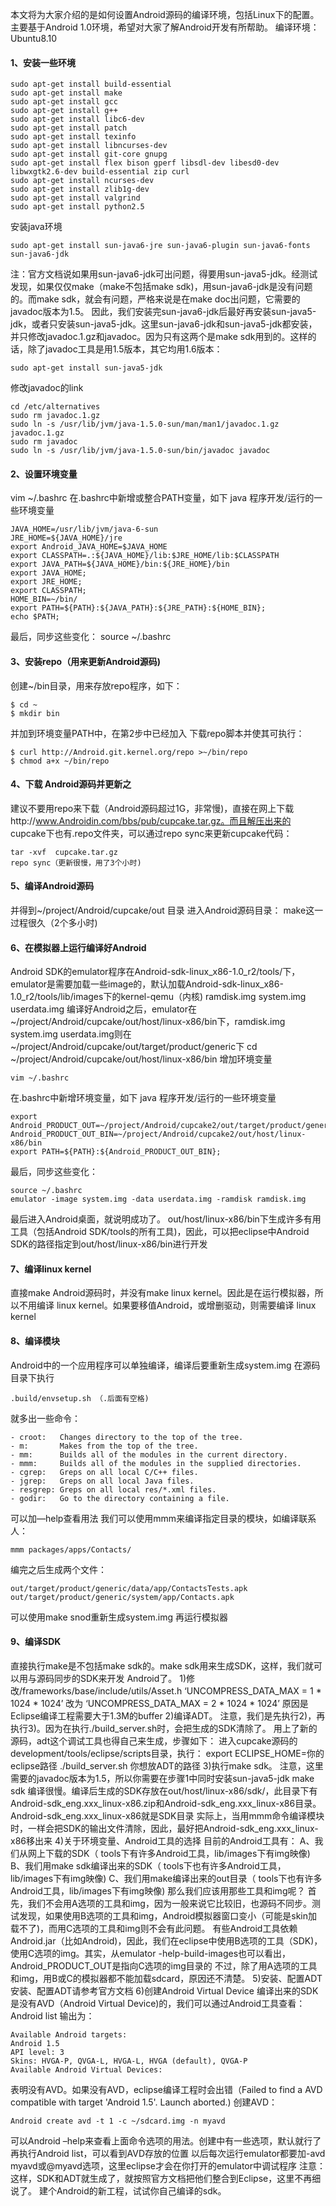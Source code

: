 本文将为大家介绍的是如何设置Android源码的编译环境，包括Linux下的配置。主要基于Android 1.0环境，希望对大家了解Android开发有所帮助。
编译环境：Ubuntu8.10
#### 1、安装一些环境
```  
sudo apt-get install build-essential  
sudo apt-get install make  
sudo apt-get install gcc  
sudo apt-get install g++  
sudo apt-get install libc6-dev  
sudo apt-get install patch  
sudo apt-get install texinfo  
sudo apt-get install libncurses-dev  
sudo apt-get install git-core gnupg  
sudo apt-get install flex bison gperf libsdl-dev libesd0-dev libwxgtk2.6-dev build-essential zip curl  
sudo apt-get install ncurses-dev   
sudo apt-get install zlib1g-dev  
sudo apt-get install valgrind  
sudo apt-get install python2.5 
```
安装java环境
```  
sudo apt-get install sun-java6-jre sun-java6-plugin sun-java6-fonts sun-java6-jdk 
```
注：官方文档说如果用sun-java6-jdk可出问题，得要用sun-java5-jdk。经测试发现，如果仅仅make（make不包括make sdk)，用sun-java6-jdk是没有问题的。而make sdk，就会有问题，严格来说是在make doc出问题，它需要的javadoc版本为1.5。
因此，我们安装完sun-java6-jdk后最好再安装sun-java5-jdk，或者只安装sun-java5-jdk。这里sun-java6-jdk和sun-java5-jdk都安装，并只修改javadoc.1.gz和javadoc。因为只有这两个是make sdk用到的。这样的话，除了javadoc工具是用1.5版本，其它均用1.6版本：
```  
sudo apt-get install sun-java5-jdk
```
修改javadoc的link
```  
cd /etc/alternatives  
sudo rm javadoc.1.gz  
sudo ln -s /usr/lib/jvm/java-1.5.0-sun/man/man1/javadoc.1.gz javadoc.1.gz  
sudo rm javadoc  
sudo ln -s /usr/lib/jvm/java-1.5.0-sun/bin/javadoc javadoc
```
#### 2、设置环境变量
vim ~/.bashrc 
在.bashrc中新增或整合PATH变量，如下
java 程序开发/运行的一些环境变量
```  
JAVA_HOME=/usr/lib/jvm/java-6-sun  
JRE_HOME=${JAVA_HOME}/jre  
export Android_JAVA_HOME=$JAVA_HOME  
export CLASSPATH=.:${JAVA_HOME}/lib:$JRE_HOME/lib:$CLASSPATH  
export JAVA_PATH=${JAVA_HOME}/bin:${JRE_HOME}/bin  
export JAVA_HOME;  
export JRE_HOME;  
export CLASSPATH;  
HOME_BIN=~/bin/  
export PATH=${PATH}:${JAVA_PATH}:${JRE_PATH}:${HOME_BIN};  
echo $PATH;
```
最后，同步这些变化：
source ~/.bashrc
#### 3、安装repo（用来更新Android源码)
创建~/bin目录，用来存放repo程序，如下：
```  
$ cd ~  
$ mkdir bin 
```
并加到环境变量PATH中，在第2步中已经加入
下载repo脚本并使其可执行：
```  
$ curl http://Android.git.kernel.org/repo >~/bin/repo  
$ chmod a+x ~/bin/repo
```
#### 4、下载 Android源码并更新之
建议不要用repo来下载（Android源码超过1G，非常慢)，直接在网上下载http://www.Androidin.com/bbs/pub/cupcake.tar.gz。而且解压出来的 cupcake下也有.repo文件夹，可以通过repo sync来更新cupcake代码：
```  
tar -xvf  cupcake.tar.gz 
repo sync（更新很慢，用了3个小时) 
```
#### 5、编译Android源码
并得到~/project/Android/cupcake/out 目录
进入Android源码目录：
make这一过程很久（2个多小时)
#### 6、在模拟器上运行编译好Android
Android SDK的emulator程序在Android-sdk-linux_x86-1.0_r2/tools/下，emulator是需要加载一些image的，默认加载Android-sdk-linux_x86-1.0_r2/tools/lib/images下的kernel-qemu（内核) ramdisk.img  system.img  userdata.img
编译好Android之后，emulator在~/project/Android/cupcake/out/host/linux-x86/bin下，ramdisk.img  system.img  userdata.img则在~/project/Android/cupcake/out/target/product/generic下
cd ~/project/Android/cupcake/out/host/linux-x86/bin
增加环境变量
```  
vim ~/.bashrc 
```
在.bashrc中新增环境变量，如下
java 程序开发/运行的一些环境变量 
```  
export Android_PRODUCT_OUT=~/project/Android/cupcake2/out/target/product/generic  
Android_PRODUCT_OUT_BIN=~/project/Android/cupcake2/out/host/linux-x86/bin  
export PATH=${PATH}:${Android_PRODUCT_OUT_BIN}; 
```
最后，同步这些变化：
```  
source ~/.bashrc  
emulator -image system.img -data userdata.img -ramdisk ramdisk.img 
```
最后进入Android桌面，就说明成功了。
out/host/linux-x86/bin下生成许多有用工具（包括Android SDK/tools的所有工具)，因此，可以把eclipse中Android SDK的路径指定到out/host/linux-x86/bin进行开发
#### 7、编译linux kernel
直接make Android源码时，并没有make linux kernel。因此是在运行模拟器，所以不用编译 linux kernel。如果要移值Android，或增删驱动，则需要编译 linux kernel
#### 8、编译模块
Android中的一个应用程序可以单独编译，编译后要重新生成system.img
在源码目录下执行
```  
.build/envsetup.sh （.后面有空格) 
```
就多出一些命令：
```  
- croot:   Changes directory to the top of the tree.  
- m:       Makes from the top of the tree.  
- mm:      Builds all of the modules in the current directory.  
- mmm:     Builds all of the modules in the supplied directories.  
- cgrep:   Greps on all local C/C++ files.  
- jgrep:   Greps on all local Java files.  
- resgrep: Greps on all local res/*.xml files.  
- godir:   Go to the directory containing a file. 
```
可以加—help查看用法
我们可以使用mmm来编译指定目录的模块，如编译联系人：
```  
mmm packages/apps/Contacts/ 
```
编完之后生成两个文件：
```  
out/target/product/generic/data/app/ContactsTests.apk  
out/target/product/generic/system/app/Contacts.apk
```
可以使用make snod重新生成system.img
再运行模拟器
#### 9、编译SDK
直接执行make是不包括make sdk的。make sdk用来生成SDK，这样，我们就可以用与源码同步的SDK来开发 Android了。
1)修改/frameworks/base/include/utils/Asset.h
‘UNCOMPRESS_DATA_MAX = 1 * 1024 * 1024’ 改为 ‘UNCOMPRESS_DATA_MAX = 2 * 1024 * 1024’
原因是Eclipse编译工程需要大于1.3M的buffer
2)编译ADT。
注意，我们是先执行2)，再执行3)。因为在执行./build_server.sh时，会把生成的SDK清除了。
用上了新的源码，adt这个调试工具也得自己来生成，步骤如下：
进入cupcake源码的development/tools/eclipse/scripts目录，执行：
export ECLIPSE_HOME=你的eclipse路径
./build_server.sh 你想放ADT的路径
3)执行make sdk。
注意，这里需要的javadoc版本为1.5，所以你需要在步骤1中同时安装sun-java5-jdk
make sdk
编译很慢。编译后生成的SDK存放在out/host/linux-x86/sdk/，此目录下有Android-sdk_eng.xxx_linux-x86.zip和Android-sdk_eng.xxx_linux-x86目录。Android-sdk_eng.xxx_linux-x86就是SDK目录
实际上，当用mmm命令编译模块时，一样会把SDK的输出文件清除，因此，最好把Android-sdk_eng.xxx_linux-x86移出来
4)关于环境变量、Android工具的选择
目前的Android工具有：
A、我们从网上下载的SDK（ tools下有许多Android工具，lib/images下有img映像)
B、我们用make sdk编译出来的SDK（ tools下也有许多Android工具，lib/images下有img映像)
C、我们用make编译出来的out目录（ tools下也有许多Android工具，lib/images下有img映像)
那么我们应该用那些工具和img呢？
首先，我们不会用A选项的工具和img，因为一般来说它比较旧，也源码不同步。测试发现，如果使用B选项的工具和img，Android模拟器窗口变小（可能是skin加载不了)，而用C选项的工具和img则不会有此问题。
有些Android工具依赖Android.jar（比如Android)，因此，我们在eclipse中使用B选项的工具（SDK)，使用C选项的img。其实，从emulator -help-build-images也可以看出，Android_PRODUCT_OUT是指向C选项的img目录的
不过，除了用A选项的工具和img，用B或C的模拟器都不能加载sdcard，原因还不清楚。
5)安装、配置ADT
安装、配置ADT请参考官方文档
6)创建Android Virtual Device
编译出来的SDK是没有AVD（Android Virtual Device)的，我们可以通过Android工具查看：
Android list
输出为：
```  
Available Android targets:  
Android 1.5  
API level: 3  
Skins: HVGA-P, QVGA-L, HVGA-L, HVGA (default), QVGA-P  
Available Android Virtual Devices: 
```
表明没有AVD。如果没有AVD，eclipse编译工程时会出错（Failed to find a AVD compatible with target 'Android 1.5'. Launch aborted.)
创建AVD：
```  
Android create avd -t 1 -c ~/sdcard.img -n myavd
```
可以Android –help来查看上面命令选项的用法。创建中有一些选项，默认就行了
再执行Android list，可以看到AVD存放的位置
以后每次运行emulator都要加-avd myavd或@myavd选项，这里eclipse才会在你打开的emulator中调试程序
注意：
这样，SDK和ADT就生成了，就按照官方文档把他们整合到Eclipse，这里不再细说了。
建个Android的新工程，试试你自己编译的sdk。